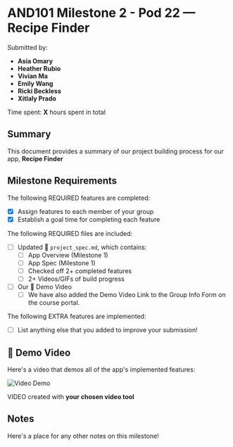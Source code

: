 <!-- (This is a comment) INSTRUCTIONS: Go through this page and fill out any **bolded** entries with their correct values.-->

# AND101 Milestone 2 - **Pod 22 — Recipe Finder**

Submitted by:
- **Asia Omary**
- **Heather Rubio**
- **Vivian Ma**
- **Emily Wang**
- **Ricki Beckless**
- **Xitlaly Prado**

Time spent: **X** hours spent in total

## Summary

This document provides a summary of our project building process for our app, **Recipe Finder**

## Milestone Requirements

<!-- Please be sure to change the [ ] to [x] for any features you completed.  If a feature is not checked [x], you might miss the points for that item! -->

The following REQUIRED features are completed:

- [x] Assign features to each member of your group
- [x] Establish a goal time for completing each feature

The following REQUIRED files are included:

- [ ] Updated 📄 `project_spec.md`, which contains:
    - [ ] App Overview (Milestone 1)
    - [ ] App Spec (Milestone 1)
    - [ ] Checked off 2+ completed features
    - [ ] 2+ Videos/GIFs of build progress

- [ ] Our 🎥 Demo Video
    - [ ] We have also added the Demo Video Link to the Group Info Form on the course portal.

The following EXTRA features are implemented:

- [ ] List anything else that you added to improve your submission!

## 🎥 Demo Video

Here's a video that demos all of the app's implemented features:

<img src='http://i.imgur.com/link/to/your/gif/file.gif' title='Video Demo' width='' alt='Video Demo' />

VIDEO created with **your chosen video tool**

## Notes

Here's a place for any other notes on this milestone!